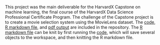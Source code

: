 This project was the main deliverable for the HarvardX Capstone on machine learning, the final course of the HarvardX Data Science Professional Certificate Program. The challenge of the Capstone project is to create a movie selection system using the MovieLens dataset. The [code](code.R), [R markdown file](Movie-Recommender.Rmd), and [pdf output](Movie-Recommender.pdf) are included in the repository. The [R markdown file](Movie-Recommender.Rmd) can be knit by first running the  [code](code.R), which will save several objects to the workspace, and then knitting the R markdown file.

